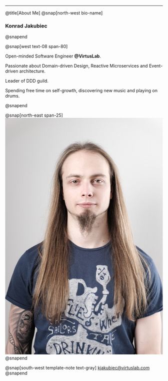 ---
@title[About Me]
@snap[north-west bio-name] 
### Konrad Jakubiec
@snapend

@snap[west text-08 span-80] 


Open-minded Software Engineer **@VirtusLab**.<br/>


Passionate about Domain-driven Design, Reactive Microservices and Event-driven architecture.<br/>

Leader of DDD guild.

Spending free time on self-growth, discovering new music and playing on drums.

@snapend


@snap[north-east span-25]
![](time-based-domain-events/.common-assets/img/me.jpg)
@snapend

@snap[south-west template-note text-gray] 
<kjakubiec@virtuslab.com>
@snapend